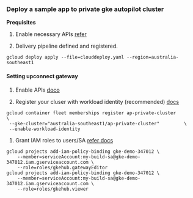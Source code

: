 ### Deploy a sample app to private gke autopilot cluster

__Prequisites__

1. Enable necessary APIs [refer](https://cloud.google.com/deploy/docs/integrating-ci#before_you_begin)

1. Delivery pipeline defined and registered.

``` 
gcloud deploy apply --file=clouddeploy.yaml --region=australia-southeast1
```


#### Setting upconnect gateway

1. Enable APIs [doco](hhttps://cloud.google.com/anthos/multicluster-management/gateway/setup#enable_apis)

1. Register your cluser with workload identity (recommended) [docs](https://cloud.google.com/anthos/fleet-management/docs/register/gke#register_your_cluster)


```
gcloud container fleet memberships register ap-private-cluster         \                                            
 --gke-cluster="australia-southeast1/ap-private-cluster"         \
 --enable-workload-identity
 ```

1. Grant IAM roles to users/SA [refer docs](https://cloud.google.com/anthos/multicluster-management/gateway/setup#grant_iam_roles_to_users)


```
gcloud projects add-iam-policy-binding gke-demo-347012 \
    --member=serviceAccount:my-build-sa@gke-demo-347012.iam.gserviceaccount.com \
    --role=roles/gkehub.gatewayEditor
gcloud projects add-iam-policy-binding gke-demo-347012 \
    --member=serviceAccount:my-build-sa@gke-demo-347012.iam.gserviceaccount.com \
    --role=roles/gkehub.viewer
```
